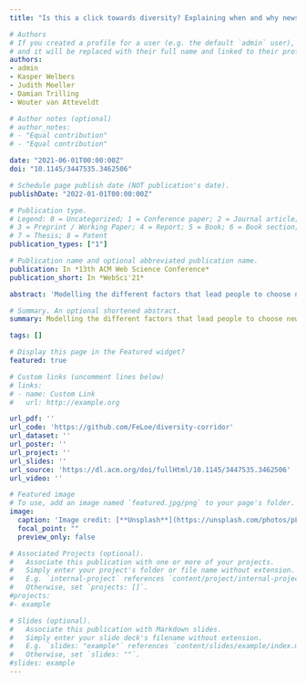 ```yaml
---
title: "Is this a click towards diversity? Explaining when and why news users make diverse choices."

# Authors
# If you created a profile for a user (e.g. the default `admin` user), write the username (folder name) here 
# and it will be replaced with their full name and linked to their profile.
authors:
- admin
- Kasper Welbers
- Judith Moeller
- Damian Trilling
- Wouter van Atteveldt

# Author notes (optional)
# author_notes:
# - "Equal contribution"
# - "Equal contribution"

date: "2021-06-01T00:00:00Z"
doi: "10.1145/3447535.3462506"

# Schedule page publish date (NOT publication's date).
publishDate: "2022-01-01T00:00:00Z"

# Publication type.
# Legend: 0 = Uncategorized; 1 = Conference paper; 2 = Journal article;
# 3 = Preprint / Working Paper; 4 = Report; 5 = Book; 6 = Book section;
# 7 = Thesis; 8 = Patent
publication_types: ["1"]

# Publication name and optional abbreviated publication name.
publication: In *13th ACM Web Science Conference*
publication_short: In *WebSci'21*

abstract: 'Modelling the different factors that lead people to choose news articles is one of the key challenges for understanding the diversity of news diets \– as a news diet is the result of a series of decisions for certain articles over others, a sequence of choices that was made by the individual consumer. This study sheds light on the interplay between content-related (past behavior, habits, preferences) and situational factors (positioning, saturation, control). The latter could offer possibilities to promote more unexpected news encounters that diverge from past news consumption. To test this, a Python-based web application for interactively testing different forms of news personalization over time was used. 247 respondents used the system over a two-week period, in total making almost 23,000 choices. Our results show that: (1) Selections are influenced by a strong positioning effect that follows a reading pattern (left-right, up-down).'

# Summary. An optional shortened abstract.
summary: Modelling the different factors that lead people to choose news articles is one of the key challenges for understanding the diversity of news diets.

tags: []

# Display this page in the Featured widget?
featured: true

# Custom links (uncomment lines below)
# links:
# - name: Custom Link
#   url: http://example.org

url_pdf: ''
url_code: 'https://github.com/FeLoe/diversity-corridor'
url_dataset: ''
url_poster: ''
url_project: ''
url_slides: ''
url_source: 'https://dl.acm.org/doi/fullHtml/10.1145/3447535.3462506'
url_video: ''

# Featured image
# To use, add an image named `featured.jpg/png` to your page's folder. 
image:
  caption: 'Image credit: [**Unsplash**](https://unsplash.com/photos/pLCdAaMFLTE)'
  focal_point: ""
  preview_only: false

# Associated Projects (optional).
#   Associate this publication with one or more of your projects.
#   Simply enter your project's folder or file name without extension.
#   E.g. `internal-project` references `content/project/internal-project/index.md`.
#   Otherwise, set `projects: []`.
#projects:
#- example

# Slides (optional).
#   Associate this publication with Markdown slides.
#   Simply enter your slide deck's filename without extension.
#   E.g. `slides: "example"` references `content/slides/example/index.md`.
#   Otherwise, set `slides: ""`.
#slides: example
---
```

